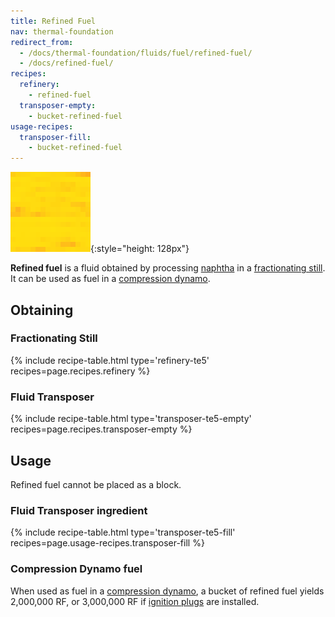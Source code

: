 ```yaml
---
title: Refined Fuel
nav: thermal-foundation
redirect_from:
  - /docs/thermal-foundation/fluids/fuel/refined-fuel/
  - /docs/refined-fuel/
recipes:
  refinery:
    - refined-fuel
  transposer-empty:
    - bucket-refined-fuel
usage-recipes:
  transposer-fill:
    - bucket-refined-fuel
---
```


![Refined fuel](/assets/images/thermal-foundation/refined-fuel.gif){:style="height: 128px"}


**Refined fuel** is a fluid obtained by processing [naphtha](/docs/thermal-foundation/naphtha/) in
a [fractionating still](/docs/thermal-expansion/fractionating-still/). It can be used as fuel in a
[compression dynamo](/docs/thermal-expansion/compression-dynamo/).


Obtaining
---------

### Fractionating Still
{% include recipe-table.html type='refinery-te5' recipes=page.recipes.refinery %}

### Fluid Transposer
{% include recipe-table.html type='transposer-te5-empty' recipes=page.recipes.transposer-empty %}


Usage
-----

Refined fuel cannot be placed as a block.

### Fluid Transposer ingredient
{% include recipe-table.html type='transposer-te5-fill' recipes=page.usage-recipes.transposer-fill %}

### Compression Dynamo fuel
When used as fuel in a [compression dynamo](/docs/thermal-expansion/compression-dynamo/), a bucket
of refined fuel yields 2,000,000 RF, or 3,000,000 RF if [ignition
plugs](/docs/thermal-expansion/augment-ignition-plugs/) are installed.
